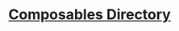 # [Composables Directory](https://nuxt.com/docs/guide/directory-structure/composables#composables-directory)
